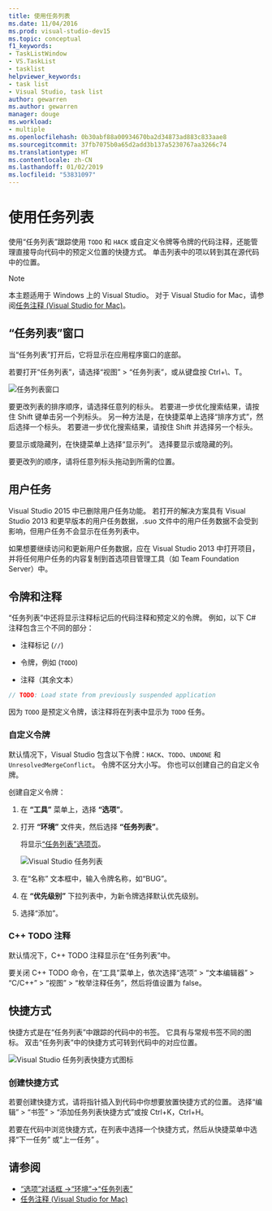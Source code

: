 ```yaml
---
title: 使用任务列表
ms.date: 11/04/2016
ms.prod: visual-studio-dev15
ms.topic: conceptual
f1_keywords:
- TaskListWindow
- VS.TaskList
- tasklist
helpviewer_keywords:
- task list
- Visual Studio, task list
author: gewarren
ms.author: gewarren
manager: douge
ms.workload:
- multiple
ms.openlocfilehash: 0b30abf88a00934670ba2d34873ad883c833aae8
ms.sourcegitcommit: 37fb7075b0a65d2add3b137a5230767aa3266c74
ms.translationtype: HT
ms.contentlocale: zh-CN
ms.lasthandoff: 01/02/2019
ms.locfileid: "53831097"
---
```

# <a name="use-the-task-list"></a>使用任务列表

使用“任务列表”跟踪使用 `TODO` 和 `HACK` 或自定义令牌等令牌的代码注释，还能管理直接导向代码中的预定义位置的快捷方式。 单击列表中的项以转到其在源代码中的位置。

> [!NOTE]
> 本主题适用于 Windows 上的 Visual Studio。 对于 Visual Studio for Mac，请参阅[任务注释 (Visual Studio for Mac)](/visualstudio/mac/task-comments)。

## <a name="the-task-list-window"></a>“任务列表”窗口

当“任务列表”打开后，它将显示在应用程序窗口的底部。

若要打开“任务列表”，请选择“视图” > “任务列表”，或从键盘按 Ctrl+\\、T。

![任务列表窗口](../ide/media/vs2015_task_list.png)

要更改列表的排序顺序，请选择任意列的标头。 若要进一步优化搜索结果，请按住 Shift 键单击另一个列标头。 另一种方法是，在快捷菜单上选择“排序方式”，然后选择一个标头。 若要进一步优化搜索结果，请按住 Shift 并选择另一个标头。

要显示或隐藏列，在快捷菜单上选择“显示列”。 选择要显示或隐藏的列。

要更改列的顺序，请将任意列标头拖动到所需的位置。

## <a name="user-tasks"></a>用户任务

Visual Studio 2015 中已删除用户任务功能。 若打开的解决方案具有 Visual Studio 2013 和更早版本的用户任务数据，.suo 文件中的用户任务数据不会受到影响，但用户任务不会显示在任务列表中。

如果想要继续访问和更新用户任务数据，应在 Visual Studio 2013 中打开项目，并将任何用户任务的内容复制到首选项目管理工具（如 Team Foundation Server）中。

## <a name="tokens-and-comments"></a>令牌和注释

“任务列表”中还将显示注释标记后的代码注释和预定义的令牌。 例如，以下 C# 注释包含三个不同的部分：

- 注释标记 (`//`)

- 令牌，例如 (`TODO`)

- 注释（其余文本）

```csharp
// TODO: Load state from previously suspended application
```

因为 `TODO` 是预定义令牌，该注释将在列表中显示为 `TODO` 任务。

### <a name="custom-tokens"></a>自定义令牌

默认情况下，Visual Studio 包含以下令牌：`HACK`、`TODO`、`UNDONE` 和 `UnresolvedMergeConflict`。 令牌不区分大小写。 你也可以创建自己的自定义令牌。

创建自定义令牌：

1. 在 **“工具”** 菜单上，选择 **“选项”**。

2. 打开 **“环境”** 文件夹，然后选择 **“任务列表”**。

   将显示[“任务列表”选项页](../ide/reference/task-list-environment-options-dialog-box.md)。

   ![Visual Studio 任务列表](../ide/media/vs2015_task_list_options.png)

3. 在“名称” 文本框中，输入令牌名称，如“BUG”。

4. 在 **“优先级别”** 下拉列表中，为新令牌选择默认优先级别。

5. 选择“添加”。

### <a name="c-todo-comments"></a>C++ TODO 注释

默认情况下，C++ TODO 注释显示在“任务列表”中。

要关闭 C++ TODO 命令，在“工具”菜单上，依次选择“选项” > “文本编辑器” > “C/C++” > “视图” > “枚举注释任务”，然后将值设置为 false。

## <a name="shortcuts"></a>快捷方式

快捷方式是在“任务列表”中跟踪的代码中的书签。 它具有与常规书签不同的图标。 双击“任务列表”中的快捷方式可转到代码中的对应位置。

![Visual Studio 任务列表快捷方式图标](../ide/media/vs2015_task_list_bookmark.png)

### <a name="create-a-shortcut"></a>创建快捷方式

若要创建快捷方式，请将指针插入到代码中你想要放置快捷方式的位置。 选择“编辑” > “书签” > “添加任务列表快捷方式”或按 Ctrl+K，Ctrl+H。

若要在代码中浏览快捷方式，在列表中选择一个快捷方式，然后从快捷菜单中选择“下一任务”  或“上一任务”  。

## <a name="see-also"></a>请参阅

- [“选项”对话框 ->“环境”->“任务列表”](../ide/reference/task-list-environment-options-dialog-box.md)
- [任务注释 (Visual Studio for Mac)](/visualstudio/mac/task-comments)
